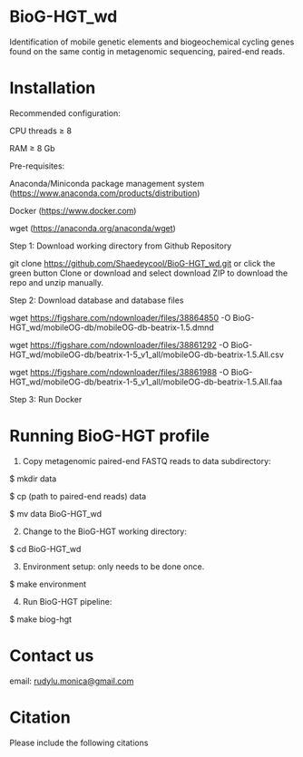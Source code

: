 # BioG-HGT_wd
Identification of mobile genetic elements and biogeochemical cycling genes found on the same contig in metagenomic sequencing, paired-end reads. 

# Installation
Recommended configuration:

CPU threads ≥ 8

RAM ≥ 8 Gb

Pre-requisites:

Anaconda/Miniconda package management system (https://www.anaconda.com/products/distribution)

Docker (https://www.docker.com)

wget (https://anaconda.org/anaconda/wget)

Step 1: Download working directory from Github Repository

git clone https://github.com/Shaedeycool/BioG-HGT_wd.git or click the green button Clone or download and select download ZIP to download the repo and unzip manually.

Step 2: Download database and database files

wget https://figshare.com/ndownloader/files/38864850 -O BioG-HGT_wd/mobileOG-db/mobileOG-db-beatrix-1.5.dmnd

wget https://figshare.com/ndownloader/files/38861292 -O BioG-HGT_wd/mobileOG-db/beatrix-1-5_v1_all/mobileOG-db-beatrix-1.5.All.csv

wget https://figshare.com/ndownloader/files/38861988 -O BioG-HGT_wd/mobileOG-db/beatrix-1-5_v1_all/mobileOG-db-beatrix-1.5.All.faa

Step 3: Run Docker

# Running BioG-HGT profile 

1. Copy metagenomic paired-end FASTQ reads to data subdirectory:

$ mkdir data

$ cp (path to paired-end reads) data

$ mv data BioG-HGT_wd

2. Change to the BioG-HGT working directory:

$ cd BioG-HGT_wd

3. Environment setup: only needs to be done once.

$ make environment

4. Run BioG-HGT pipeline:

$ make biog-hgt

# Contact us

email: rudylu.monica@gmail.com

# Citation
Please include the following citations 
